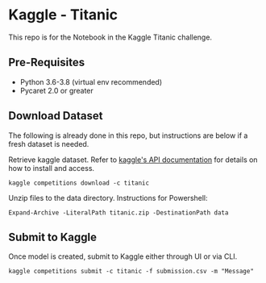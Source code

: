 # Kaggle - Titanic
This repo is for the Notebook in the Kaggle Titanic challenge.

## Pre-Requisites
- Python 3.6-3.8 (virtual env recommended)
- Pycaret 2.0 or greater

## Download Dataset

The following is already done in this repo, but instructions are below if a fresh dataset is needed.

Retrieve kaggle dataset. Refer to [kaggle's API documentation](https://github.com/Kaggle/kaggle-api) for details on how to install and access.

`kaggle competitions download -c titanic`

Unzip files to the data directory. Instructions for Powershell:

`Expand-Archive -LiteralPath titanic.zip -DestinationPath data`

## Submit to Kaggle
Once model is created, submit to Kaggle either through UI or via CLI.

`kaggle competitions submit -c titanic -f submission.csv -m "Message"`